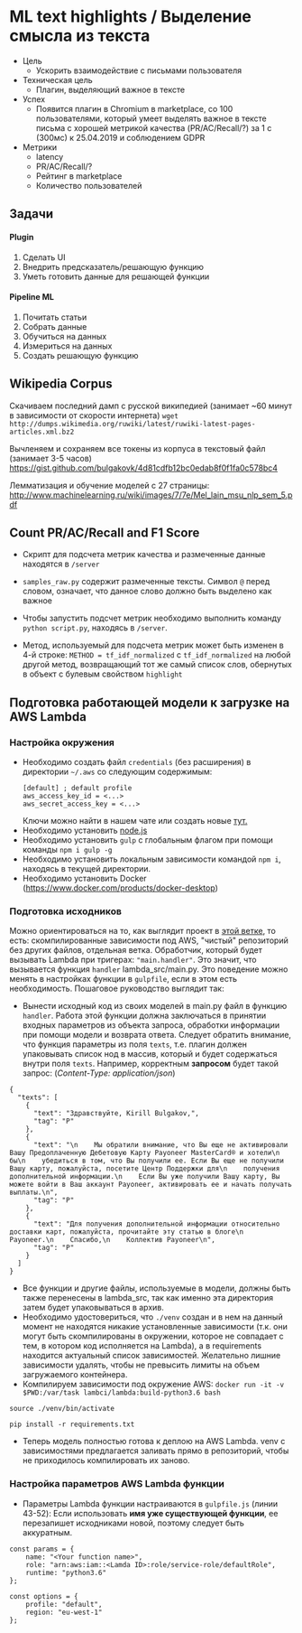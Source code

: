 # ML text highlights / Выделение смысла из текста

* Цель
	* Ускорить взаимодействие с письмами пользователя
* Техническая цель
	* Плагин, выделяющий важное в тексте
* Успех
	* Появится плагин в Chromium в marketplace, со 100 пользователями, который умеет выделять важное в тексте письма с хорошей метрикой качества (PR/AC/Recall/?) за 1 с (300мс) к 25.04.2019 и соблюдением GDPR
* Метрики
	* latency
	* PR/AC/Recall/?
	* Рейтинг в marketplace
	* Количество пользователей


## Задачи
#### Plugin
1. Сделать UI
2. Внедрить предсказатель/решающую функцию
3. Уметь готовить данные для решающей функции
#### Pipeline ML
1. Почитать статьи
2. Собрать данные
3. Обучиться на данных
4. Измериться на данных
5. Создать решающую функцию

## Wikipedia Corpus
Скачиваем последний дамп с русской википедией (занимает ~60 минут в зависимости от скорости интернета)
`wget http://dumps.wikimedia.org/ruwiki/latest/ruwiki-latest-pages-articles.xml.bz2`

Вычленяем и сохраняем все токены из корпуса в текстовый файл (занимает 3-5 часов)
https://gist.github.com/bulgakovk/4d81cdfb12bc0edab8f0f1fa0c578bc4

Лемматизация и обучение моделей с 27 страницы:
http://www.machinelearning.ru/wiki/images/7/7e/Mel_lain_msu_nlp_sem_5.pdf

## Count PR/AC/Recall and F1 Score
* Скрипт для подсчета метрик качества и размеченные данные находятся в `/server`

* `samples_raw.py` содержит размеченные тексты. Символ `@` перед словом, означает, 
что данное слово должно быть выделено как важное

* Чтобы запустить подсчет метрик необходимо выполнить команду `python script.py`,
находясь в `/server`.

*  Метод, используемый для подсчета метрик может быть изменен в 4-й строке:
`METHOD = tf_idf_normalized` с `tf_idf_normalized` на любой другой метод, 
возвращающий тот же самый список слов, обернутых в объект с булевым
свойством `highlight`


## Подготовка работающей модели к загрузке на AWS Lambda
### Настройка окружения
* Необходимо создать файл `credentials` (без расширения) в директории `~/.aws`
со следующим содержимым:
    ```
    [default] ; default profile
    aws_access_key_id = <...>
    aws_secret_access_key = <...>
    ```
    Ключи можно найти в нашем чате или создать новые [тут.](https://console.aws.amazon.com/iam/home#/security_credentials)
* Необходимо установить [node.js](https://nodejs.org/en/)
* Необходимо установить `gulp` с глобальным флагом при помощи команды `npm i gulp -g`
* Необходимо установить локальным зависимости командой `npm i`, находясь в текущей директории.
* Необходимо установить Docker (https://www.docker.com/products/docker-desktop)

### Подготовка исходников
Можно ориентироваться на то, как выглядит проект в [этой ветке](https://github.com/selivanov-as/ml-text-highlights/tree/deployment/tf-idf),
то есть: скомпилированные зависимости под AWS, "чистый" репозиторий без других файлов, отдельная ветка.
Обработчик, который будет вызывать Lambda при тригерах: `"main.handler"`. 
Это значит, что вызывается функция `handler` lambda_src/main.py. 
Это поведение можно менять в настройках функции в `gulpfile`, если в этом есть необходимость.
Пошаговое руководство выглядит так:
* Вынести исходный код из своих моделей в main.py файл в функцию `handler`. Работа этой функции
должна заключаться в принятии входных параметров из объекта запроса, обработки информации
при помощи модели и возврата ответа. Следует обратить внимание, что функция параметры
из поля `texts`, т.е. плагин должен упаковывать список нод в массив, который и будет 
содержаться внутри поля `texts`. Например, корректным **запросом** будет такой запрос:
(_Content-Type: application/json_)
```
{
  "texts": [
    {
      "text": "Здравствуйте, Kirill Bulgakov,",
      "tag": "P"
    },
    {
      "text": "\n    Мы обратили внимание, что Вы еще не активировали Вашу Предоплаченную Дебетовую Карту Payoneer MasterCard® и хотели\n    бы\n    убедиться в том, что Вы получили ее. Если Вы еще не получили Вашу карту, пожалуйста, посетите Центр Поддержки для\n    получения дополнительной информации.\n    Если Вы уже получили Вашу карту, Вы можете войти в Ваш аккаунт Payoneer, активировать ее и начать получать выплаты.\n",
      "tag": "P"
    },
    {
      "text": "Для получения дополнительной информации относительно доставки карт, пожалуйста, прочитайте эту статью в блоге\n    Payoneer.\n    Спасибо,\n    Коллектив Payoneer\n",
      "tag": "P"
    }
  ]
}
```
* Все функции и другие файлы, используемые в модели, должны быть также перенесены в lambda_src, 
так как именно эта директория затем будет упаковываться в архив.
* Необходимо удостовериться, что `./venv` создан и в нем на данный момент не находятся никакие
установленные зависимости (т.к. они могут быть скомпилированы в окружении, которое не совпадает 
с тем, в котором код исполняется на Lambda), а в requirements находится актуальный список зависимостей.
Желательно лишние зависимости удалять, чтобы не превысить лимиты на объем загружаемого контейнера.
* Компилируем зависимости под окружение AWS:
`docker run -it -v $PWD:/var/task lambci/lambda:build-python3.6 bash`

`source ./venv/bin/activate`

`pip install -r requirements.txt`

* Теперь модель полностью готова к деплою на AWS Lambda. venv с зависимостями
предлагается заливать прямо в репозиторий, чтобы не приходилось компилировать их
заново.

### Настройка параметров AWS Lambda функции
* Параметры Lambda функции настраиваются в `gulpfile.js` (линии 43-52):
Если использовать **имя уже существующей функции**, ее перезапишет исходниками новой, 
поэтому следует быть аккуратным.
```
const params = {
    name: "<Your function name>",
    role: "arn:aws:iam::<Lamda ID>:role/service-role/defaultRole",
    runtime: "python3.6"
};

const options = {
    profile: "default",
    region: "eu-west-1"
};
```
